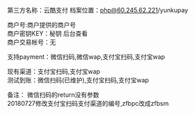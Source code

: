 第三方名称：云酷支付 
档案位置：php@60.245.62.221/yunkupay 
 
商户号:商户提供的商户号  
商户密钥KEY：秘钥 后台查看  
商户交易帐号：无  
 
支持payment：微信扫码,微信wap,支付宝扫码,支付宝wap  
 
现有渠道：支付宝扫码,支付宝wap  
测试到账：微信扫码(已维护),支付宝扫码,支付宝wap  
  
备注：
微信扫码的return没有参数  
20180727修改支付宝扫码支付渠道的编号,zfbpc改成zfbsm  
